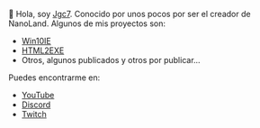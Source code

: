 👋 Hola, soy [Jgc7](http://tinyurl.com/Jgc777). Conocido por unos pocos por ser el creador de NanoLand.
Algunos de mis proyectos son:
- [Win10IE](http://tinyurl.com/Win10IE-web)
- [HTML2EXE](http://tinyurl.com/HTML2EXE-web)
- Otros, algunos publicados y otros por publicar...

Puedes encontrarme en:
- [YouTube](http://bit.ly/7777j7)
- [Discord](http://discord.com/users/889045882874495036)
- [Twitch](https://www.twitch.tv/jgc9884)
